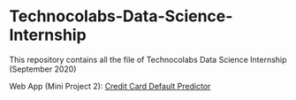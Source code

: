 # Technocolabs-Data-Science-Internship
This repository contains all the file of Technocolabs Data Science Internship (September 2020)

Web App (Mini Project 2): [Credit Card Default Predictor](https://predictor-by-souvik.herokuapp.com)
